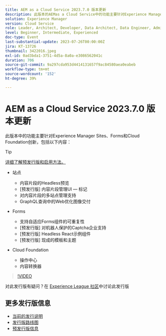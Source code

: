 ```yaml
---
title: AEM as a Cloud Service 2023.7.0 版本更新
description: 此版本的AEMas a Cloud Service中的功能主要针对Experience Manager Sites、Forms和Cloud Foundation创新。
solution: Experience Manager
version: Cloud Service
role: Leader, Architect, Developer, Data Architect, Data Engineer, Admin, User
level: Beginner, Intermediate, Experienced
doc-type: Event
last-substantial-update: 2023-07-26T00:00:00Z
jira: KT-13726
thumbnail: 3422016.jpeg
exl-id: 0ad3bda1-3751-4d5a-8a0a-e3086562041c
duration: 706
source-git-commit: 9a297cda953d4414131657f9ac84580aea0eabeb
workflow-type: tm+mt
source-wordcount: '152'
ht-degree: 39%

---
```


# AEM as a Cloud Service 2023.7.0 版本更新

此版本中的功能主要针对Experience Manager Sites、Forms和Cloud Foundation创新，包括以下内容：

>[!TIP]
>
>[详细了解预发行版和启用方法。](https://experienceleague.adobe.com/docs/experience-manager-cloud-service/content/release-notes/prerelease.html)

* 站点
   * 内容片段的Headless预览
   * [预发行版] 内容片段管理UI — 标记
   * 对内容片段的多站点管理支持
   * GraphQL查询中的Web优化图像交付

* Forms
   * 支持自适应Forms组件的可重复性
   * [预发行版] 对机器人保护的Captcha企业支持
   * [预发行版] Headless React示例组件
   * [预发行版] 现成的模板和主题

* Cloud Foundation
   * 操作中心
   * 内容转换器

>[!VIDEO](https://video.tv.adobe.com/v/3422016/?learn=on)


对此发行版有疑问？在 [Experience League 社区](https://adobe.ly/3Y6CC6J)中讨论此发行版

## 更多发行版信息

* [当前的发行说明](https://experienceleague.adobe.com/docs/experience-manager-cloud-service/content/release-notes/home.html?lang=zh-Hans)
* [发行版路线图](https://experienceleague.adobe.com/docs/experience-manager-release-information/aem-release-updates/update-releases-roadmap.html?lang=zh-Hans)
* [预发行版信息](https://experienceleague.adobe.com/docs/experience-manager-cloud-service/content/release-notes/prerelease.html)
